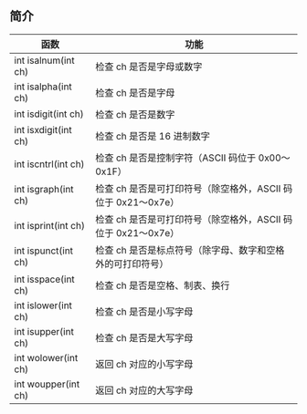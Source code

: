 ## 简介

|函数|功能|
|-|-|
int isalnum(int ch)|检查 ch 是否是字母或数字
int isalpha(int ch)|检查 ch 是否是字母
int isdigit(int ch)|检查 ch 是否是数字
int isxdigit(int ch)|检查 ch 是否是 16 进制数字
int iscntrl(int ch)|检查 ch 是否是控制字符（ASCII 码位于 0x00～0x1F）
int isgraph(int ch)|检查 ch 是否是可打印符号（除空格外，ASCII 码位于 0x21～0x7e）
int isprint(int ch)|检查 ch 是否是可打印符号（除空格外，ASCII 码位于 0x21～0x7e）
int ispunct(int ch)|检查 ch 是否是标点符号（除字母、数字和空格外的可打印符号）
int isspace(int ch)|检查 ch 是否是空格、制表、换行
int islower(int ch)|检查 ch 是否是小写字母
int isupper(int ch)|检查 ch 是否是大写字母
int wolower(int ch)|返回 ch 对应的小写字母
int woupper(int ch)|返回 ch 对应的大写字母